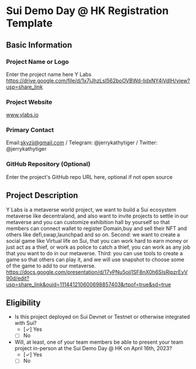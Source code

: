 # Sui Demo Day @ HK Registration Template

## Basic Information

### Project Name or Logo

Enter the project name here
Y Labs
https://drive.google.com/file/d/1x7jJhzLsI562boOVBWd-lidxNY4jVdlH/view?usp=share_link

### Project Website
www.ylabs.io

### Primary Contact
Email:skyzjj@gmail.com / Telegram: @jerrykathytiger / Twitter: @jerrykathytiger

### GitHub Repository (Optional)

Enter the project's GitHub repo URL here, optional if not open source

## Project Description 
Y Labs is a metaverse world project, we want to build a Sui ecosystem metaverse like decentraland, and also want to invite projects to settle in our metaverse and you can customize exhibition hall by yourself so that members can connect wallet to register Domain,buy and sell their NFT and others like defi,swap,launchpad and so on. Second: we want to create a social game like Virtual life on Sui, that you can work hard to earn money or just act as a thief, or work as police to catch a thief, you can work as any job that you want to do in our metaverse. Third: you can use tools to create a game so that others can play it, and we will use snapshot to choose some of the game to add to our metaverse.
https://docs.google.com/presentation/d/17yPNu5ojj1SF8nX0h6SIsRipzrEyV90d/edit?usp=share_link&ouid=111441210600698857403&rtpof=true&sd=true

## Eligibility

- Is this project deployed on Sui Devnet or Testnet or otherwise integrated with Sui?
    - [✓] Yes
    - [ ] No
- Will, at least, one of your team members be able to present your team project in-person at the Sui Demo Day @ HK on April 16th, 2023?
    - [✓] Yes
    - [ ] No
